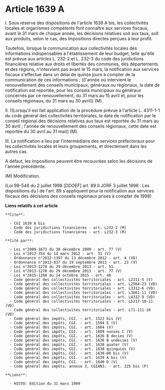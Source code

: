 # Article 1639 A

I. Sous réserve des dispositions de l'article 1639 A bis, les collectivités locales et organismes compétents font connaître
aux services fiscaux, avant le 31 mars de chaque année, les décisions relatives soit aux taux, soit aux produits, selon le
cas, des impositions directes perçues à leur profit.

Toutefois, lorsque la communication aux collectivités locales des informations indispensables à l'établissement de leur
budget, telle qu'elle est prévue aux articles L. 232-2 et L. 232-3 du code des juridictions financières relative aux droits
et libertés des communes, des départements et des régions, n'intervient pas avant le 15 mars, la notification aux services
fiscaux s'effectue dans un délai de quinze jours à compter de la communication de ces informations ; ((l'année où intervient
le renouvellement des conseils municipaux, généraux ou régionaux, la date de notification est reportée, pour les conseis
municipaux ou généraux concernés par ce renouvellement, du 31 mars au 15 avril et, pour les conseils régionaux, du 31 mars au
30 avril)) (M).

II. ((Lorsqu'il est fait application de la procédure prévue à l'article L. 4311-1-1 du code général des collectivités
territoriales, la date de notification par le conseil régional des décisions relatives aux taux est reportée du 31 mars au 30
avril ; l'année de renouvellement des conseils régionaux, cette date est reportée du 30 avril au 31 mai)) (M).

III. La notification a lieu par l'intermédiaire des services préfectoraux pour les collectivités locales et leurs
groupements, et directement dans les autres cas.

A défaut, les impositions peuvent être recouvrées selon les décisions de l'année précédente.

(M) Modification.

(Loi 98-546 du 2 juillet 1998 [*DDOEF*] art. 89 II JORF 3 juillet 1998 : Les dispositions du I de l'art. 89 s'appliquent pour
la notification aux services fiscaux des décisions des conseils régionaux prises à compter de 1998)

**Liens relatifs à cet article**

	**Cite**:

	  - CGI 1639 A bis
	  - Code des juridictions financières - art. L232-2 (M)
	  - Code des juridictions financières - art. L232-3 (M)

	**Cité par**:

	  - Loi n°2009-1673 du 30 décembre 2009 - art. 77 (V)
	  - Loi n°2012-354 du 14 mars 2012 - art. 31 (V)
	  - Ordonnance n°2012-1397 du 13 décembre 2012 - art. 4 (VD)
	  - Ordonnance n°2013-837 du 19 septembre 2013 - art. 23 (V)
	  - Loi n°2013-1278 du 29 décembre 2013 - art. 51
	  - Loi n°2013-1278 du 29 décembre 2013 - art. 77 (V)
	  - Loi n°2015-1268 du 14 octobre 2015 - art. 40
	  - Code général des collectivités territoriales - art. L2311-5 (V)
	  - Code général des collectivités territoriales - art. L2564-23 (VD)
	  - Code général des collectivités territoriales - art. L3312-6 (VD)
	  - Code général des collectivités territoriales - art. L3661-11 (VD)
	  - Code général des collectivités territoriales - art. L4312-9 (VD)
	  - Code général des collectivités territoriales - art. L5217-10-11 (VD)
	  - Code général des collectivités territoriales - art. L71-111-10 (VD)
	  - Code général des impôts, CGI. - art. 1522 bis (V)
	  - Code général des impôts, CGI. - art. 1594 E (V)
	  - Code général des impôts, CGI. - art. 1604 (V)
	  - Code général des impôts, CGI. - art. 1609 nonies C (V)
	  - Code général des impôts, CGI. - art. 1636 B decies (V)
	  - Code général des impôts, CGI. - art. 1636 B undecies (V)
	  - Code général des impôts, CGI. - art. 1638 quater (V)
	  - Code général des impôts, CGI. - art. 1638 quinquies (V)
	  - Code général des impôts, CGI. - art. 1638-00 bis (V)
	  - Code général des impôts, CGI. - art. 1639 A bis (V)
	  - Code général des impôts, CGI. - art. 1640 D (V)
	  - Code général des impôts, annexe 3, CGIAN3. - art. 325 bis (P)

	**Liens**:

	  - HISTO: Edition du 31 mars 1999

